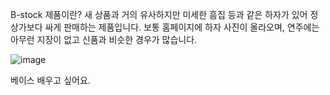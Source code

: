 B-stock 제품이란?
새 상품과 거의 유사하지만 미세한 흠집 등과 같은 하자가 있어 정상가보다 싸게 판매하는 제품입니다.
보통 홈페이지에 하자 사진이 올라오며, 연주에는 아무런 지장이 없고 신품과 비슷한 경우가 많습니다.

![image](https://github.com/user-attachments/assets/b19863ca-bd56-4272-945f-85f10ca87b2f)

베이스 배우고 싶어요.
